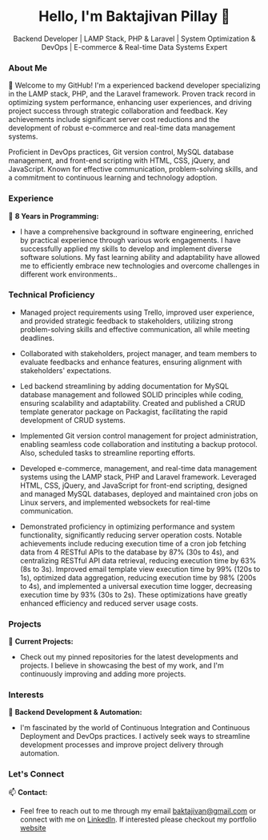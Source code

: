 <div align="center"> <h1>Hello, I'm Baktajivan Pillay 👋</h1> <p>Backend Developer | LAMP Stack, PHP & Laravel | System Optimization & DevOps | E-commerce & Real-time Data Systems Expert</p> </div>

### About Me

🌟 Welcome to my GitHub! I'm a experienced backend developer specializing in the LAMP stack, PHP, and the Laravel framework. Proven track record in optimizing system performance, enhancing user experiences, and driving project success through strategic collaboration and feedback. Key achievements include significant server cost reductions and the development of robust e-commerce and real-time data management systems.

Proficient in DevOps practices, Git version control, MySQL database management, and front-end scripting with HTML, CSS, jQuery, and JavaScript. Known for effective communication, problem-solving skills, and a commitment to continuous learning and technology adoption.

### Experience

🚀 **8 Years in Programming:**

-  I have a comprehensive background in software engineering, enriched by practical experience through various work engagements. I have successfully applied my skills to develop and implement diverse software solutions. My fast learning ability and adaptability have allowed me to efficiently embrace new technologies and overcome challenges in different work environments..

### Technical Proficiency
- Managed project requirements using Trello, improved user experience, and provided strategic feedback to stakeholders, utilizing strong problem-solving skills and effective communication, all while meeting deadlines.

- Collaborated with stakeholders, project manager, and team members to evaluate feedbacks and enhance features, ensuring alignment with stakeholders' expectations.

- Led backend streamlining by adding documentation for MySQL database management and followed SOLID principles while coding, ensuring scalability and adaptability. Created and published a CRUD template generator package on Packagist, facilitating the rapid development of CRUD systems.

- Implemented Git version control management for project administration, enabling seamless code collaboration and instituting a backup protocol. Also, scheduled tasks to streamline reporting efforts.

- Developed e-commerce, management, and real-time data management systems using the LAMP stack, PHP and Laravel framework. Leveraged HTML, CSS, jQuery, and JavaScript for front-end scripting, designed and managed MySQL databases, deployed and maintained cron jobs on Linux servers, and implemented websockets for real-time communication.

- Demonstrated proficiency in optimizing performance and system functionality, significantly reducing server operation costs. Notable achievements include reducing execution time of a cron job fetching data from 4 RESTful APIs to the database by 87% (30s to 4s), and centralizing RESTful API data retrieval, reducing execution time by 63% (8s to 3s). Improved email template view execution time by 99% (120s to 1s), optimized data aggregation, reducing execution time by 98% (200s to 4s), and implemented a universal execution time logger, decreasing execution time by 93% (30s to 2s). These optimizations have greatly enhanced efficiency and reduced server usage costs.

### Projects

🔧 **Current Projects:**

-   Check out my pinned repositories for the latest developments and projects. I believe in showcasing the best of my work, and I'm continuously improving and adding more projects.

### Interests

🤖 **Backend Development & Automation:**

-   I'm fascinated by the world of Continuous Integration and Continuous Deployment and DevOps practices. I actively seek ways to streamline development processes and improve project delivery through automation.


### Let's Connect

📫 **Contact:**

-   Feel free to reach out to me through my email baktajivan@gmail.com or connect with me on [LinkedIn](https://my.linkedin.com/in/baktajivanpillay). If interested please checkout my portfolio [website](https://gv3n.github.io/portfolio/)

<!--
🌐 **Portfolio:**

-   Explore more about me and my work on my [personal website](https://www.yourwebsite.com/).
-->

<!--
**Gv3N/Gv3N** is a ✨ _special_ ✨ repository because its `README.md` (this file) appears on your GitHub profile.

Here are some ideas to get you started:

- 🔭 I’m currently working on ...
- 🌱 I’m currently learning ...
- 👯 I’m looking to collaborate on ...
- 🤔 I’m looking for help with ...
- 💬 Ask me about ...
- 📫 How to reach me: ...
- 😄 Pronouns: ...
- ⚡ Fun fact: ...
-->
